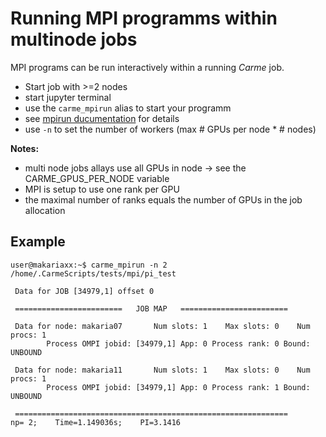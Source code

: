 
# Running MPI programms within multinode jobs 

MPI programs can be run interactively within a running *Carme* job.

* Start job with >=2 nodes
* start jupyter terminal
* use the ```carme_mpirun``` alias to start your programm
 * see [mpirun ducumentation](https://www.open-mpi.org/doc/v2.0/man1/mpirun.1.php) for details
* use ``` -n ``` to set the number of workers (max # GPUs per node * # nodes) 

**Notes:**
* multi node jobs allays use all GPUs in node -> see the CARME_GPUS_PER_NODE variable
* MPI is setup to use one rank per GPU
* the maximal number of ranks equals the number of GPUs in the job allocation

## Example

```
user@makariaxx:~$ carme_mpirun -n 2 /home/.CarmeScripts/tests/mpi/pi_test

 Data for JOB [34979,1] offset 0

 ========================   JOB MAP   ========================

 Data for node: makaria07       Num slots: 1    Max slots: 0    Num procs: 1
        Process OMPI jobid: [34979,1] App: 0 Process rank: 0 Bound: UNBOUND

 Data for node: makaria11       Num slots: 1    Max slots: 0    Num procs: 1
        Process OMPI jobid: [34979,1] App: 0 Process rank: 1 Bound: UNBOUND

 =============================================================
np= 2;    Time=1.149036s;    PI=3.1416
```
